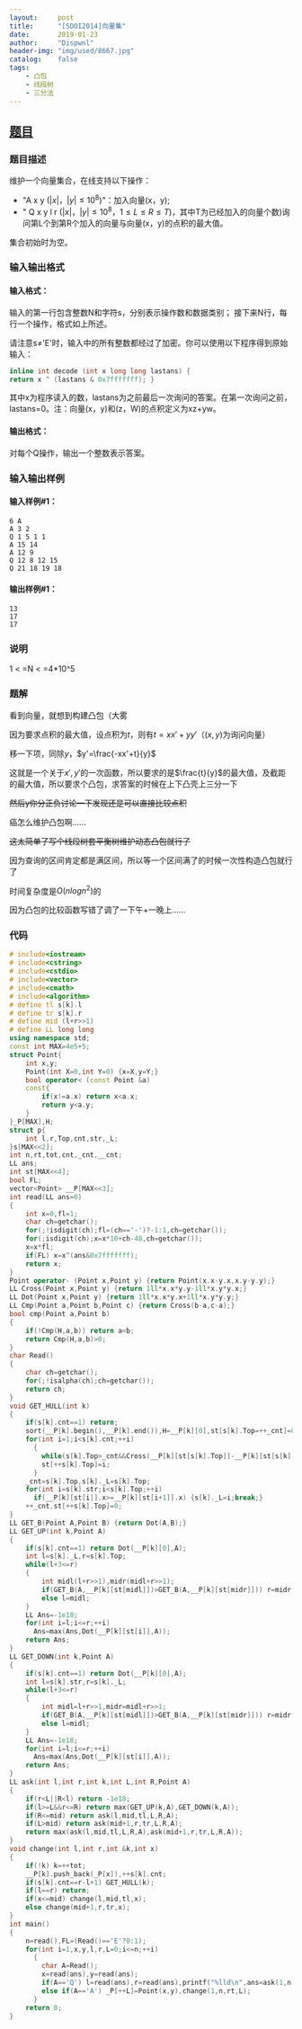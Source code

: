 ```yaml
---
layout:		post
title:		"[SDOI2014]向量集"
date:		2019-01-23
author:		"Dispwnl"
header-img:	"img/used/8667.jpg"
catalog:	false
tags:
    - 凸包
    - 线段树
    - 三分法
---
```


## [题目](https://www.luogu.org/problemnew/show/P3309)
### 题目描述

维护一个向量集合，在线支持以下操作：

- "A x y $(\vert x\vert ，\vert y\vert \le 10^8)$"：加入向量(x，y);
- " Q x y l r $(\vert x\vert，\vert y\vert  \le 10^8，1 \le L \le R \le T)$，其中T为已经加入的向量个数)询问第L个到第R个加入的向量与向量(x，y)的点积的最大值。

集合初始时为空。

### 输入输出格式

#### 输入格式：

输入的第一行包含整数N和字符s，分别表示操作数和数据类别； 接下来N行，每行一个操作，格式如上所述。

请注意s≠'E'时，输入中的所有整数都经过了加密。你可以使用以下程序得到原始输入： 

```c++
inline int decode (int x long long lastans) {
return x ^ (lastans & 0x7fffffff); }
```

其中x为程序读入的数，lastans为之前最后一次询问的答案。在第一次询问之前，lastans=0。注：向量(x，y)和(z，W)的点积定义为xz+yw。

#### 输出格式：

对每个Q操作，输出一个整数表示答案。

### 输入输出样例

#### 输入样例#1：

```plain
6 A
A 3 2
Q 1 5 1 1
A 15 14
A 12 9
Q 12 8 12 15
Q 21 18 19 18
```

#### 输出样例#1：

```plain
13
17
17
```

### 说明

1 < =N < =4*10^5

### 题解
看到向量，就想到构建凸包（大雾

因为要求点积的最大值，设点积为$t$，则有$t=xx'+yy'$（$(x,y)$为询问向量）

移一下项，同除$y$，$y'=\frac{-xx'+t}{y}$

这就是一个关于$x',y'$的一次函数，所以要求的是$\frac{t}{y}$的最大值，及截距的最大值，所以要求个凸包，求答案的时候在上下凸壳上三分一下

~~然后y你分正负讨论一下发现还是可以直接比较点积~~

癌怎么维护凸包啊……

~~这太简单了写个线段树套平衡树维护动态凸包就行了~~

因为查询的区间肯定都是满区间，所以等一个区间满了的时候一次性构造凸包就行了

时间复杂度是$O(n{logn}^2)$的

因为凸包的比较函数写错了调了一下午+一晚上……

### 代码

```c++
# include<iostream>
# include<cstring>
# include<cstdio>
# include<vector>
# include<cmath>
# include<algorithm>
# define tl s[k].l
# define tr s[k].r
# define mid (l+r>>1)
# define LL long long
using namespace std;
const int MAX=4e5+5;
struct Point{
    int x,y;
    Point(int X=0,int Y=0) {x=X,y=Y;}
    bool operator< (const Point &a)
    const{
        if(x!=a.x) return x<a.x;
        return y<a.y;
    }
}_P[MAX],H;
struct p{
    int l,r,Top,cnt,str,_L;
}s[MAX<<2];
int n,rt,tot,cnt,_cnt,__cnt;
LL ans;
int st[MAX<<4];
bool FL;
vector<Point> __P[MAX<<3];
int read(LL ans=0)
{
    int x=0,fl=1;
    char ch=getchar();
    for(;!isdigit(ch);fl=(ch=='-')?-1:1,ch=getchar());
    for(;isdigit(ch);x=x*10+ch-48,ch=getchar());
    x=x*fl;
    if(FL) x=x^(ans&0x7fffffff);
    return x;
}
Point operator- (Point x,Point y) {return Point(x.x-y.x,x.y-y.y);}
LL Cross(Point x,Point y) {return 1ll*x.x*y.y-1ll*x.y*y.x;}
LL Dot(Point x,Point y) {return 1ll*x.x*y.x+1ll*x.y*y.y;}
LL Cmp(Point a,Point b,Point c) {return Cross(b-a,c-a);}
bool cmp(Point a,Point b)
{
    if(!Cmp(H,a,b)) return a<b;
    return Cmp(H,a,b)>0;
}
char Read()
{
    char ch=getchar();
    for(;!isalpha(ch);ch=getchar());
    return ch;
}
void GET_HULL(int k)
{
    if(s[k].cnt==1) return;
    sort(__P[k].begin(),__P[k].end()),H=__P[k][0],st[s[k].Top=++_cnt]=0,sort(__P[k].begin()+1,__P[k].end(),cmp),s[k].str=_cnt;
    for(int i=1;i<s[k].cnt;++i)
      {
      	while(s[k].Top>_cnt&&Cross(__P[k][st[s[k].Top]]-__P[k][st[s[k].Top-1]],__P[k][i]-__P[k][st[s[k].Top]])<=0) --s[k].Top;
      	st[++s[k].Top]=i;
      }
    _cnt=s[k].Top,s[k]._L=s[k].Top;
    for(int i=s[k].str;i<s[k].Top;++i)
      if(__P[k][st[i]].x>=__P[k][st[i+1]].x) {s[k]._L=i;break;}
    ++_cnt,st[++s[k].Top]=0;
}
LL GET_B(Point A,Point B) {return Dot(A,B);}
LL GET_UP(int k,Point A)
{
    if(s[k].cnt==1) return Dot(__P[k][0],A);
    int l=s[k]._L,r=s[k].Top;
    while(l+3<=r)
    {
        int midl(l+r>>1),midr(midl+r>>1);
        if(GET_B(A,__P[k][st[midl]])>GET_B(A,__P[k][st[midr]])) r=midr;
        else l=midl;
    }
    LL Ans=-1e18;
    for(int i=l;i<=r;++i)
      Ans=max(Ans,Dot(__P[k][st[i]],A));
    return Ans;
}
LL GET_DOWN(int k,Point A)
{
    if(s[k].cnt==1) return Dot(__P[k][0],A);
    int l=s[k].str,r=s[k]._L;
    while(l+3<=r)
    {
        int midl=l+r>>1,midr=midl+r>>1;
        if(GET_B(A,__P[k][st[midl]])>GET_B(A,__P[k][st[midr]])) r=midr;
        else l=midl;
    }
    LL Ans=-1e18;
    for(int i=l;i<=r;++i)
      Ans=max(Ans,Dot(__P[k][st[i]],A));
    return Ans;
}
LL ask(int l,int r,int k,int L,int R,Point A)
{
    if(r<L||R<l) return -1e18;
    if(l>=L&&r<=R) return max(GET_UP(k,A),GET_DOWN(k,A));
    if(R<=mid) return ask(l,mid,tl,L,R,A);
    if(L>mid) return ask(mid+1,r,tr,L,R,A);
    return max(ask(l,mid,tl,L,R,A),ask(mid+1,r,tr,L,R,A));
}
void change(int l,int r,int &k,int x)
{
    if(!k) k=++tot;
    __P[k].push_back(_P[x]),++s[k].cnt;
    if(s[k].cnt==r-l+1) GET_HULL(k);
    if(l==r) return;
    if(x<=mid) change(l,mid,tl,x);
    else change(mid+1,r,tr,x);
}
int main()
{
    n=read(),FL=(Read()=='E'?0:1);
    for(int i=1,x,y,l,r,L=0;i<=n;++i)
      {
      	char A=Read();
      	x=read(ans),y=read(ans);
      	if(A=='Q') l=read(ans),r=read(ans),printf("%lld\n",ans=ask(1,n,rt,l,r,Point(x,y)));
      	else if(A=='A') _P[++L]=Point(x,y),change(1,n,rt,L);
      }
    return 0;
}
```

